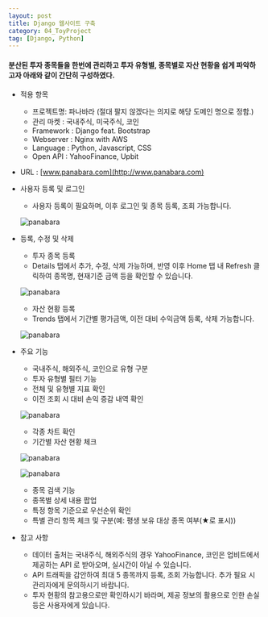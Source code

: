 ```yaml
---
layout: post
title: Django 웹사이트 구축
category: 04_ToyProject
tag: [Django, Python]
---
```



#### 분산된 투자 종목들을 한번에 관리하고 투자 유형별, 종목별로 자산 현황을 쉽게 파악하고자 아래와 같이 간단히 구성하였다.


- 적용 항목
	- 프로젝트명: 파나바라 (절대 팔지 않겠다는 의지로 해당 도메인 명으로 정함.)
	- 관리 마켓 : 국내주식, 미국주식, 코인
	- Framework : Django feat. Bootstrap
	- Webserver : Nginx with AWS
	- Language : Python, Javascript, CSS
	- Open API : YahooFinance, Upbit


- URL : [www.panabara.com](http://www.panabara.com)

- 사용자 등록 및 로그인
	- 사용자 등록이 필요하며, 이후 로그인 및 종목 등록, 조회 가능합니다.

	![panabara](/assets/images/panabara-firstpage.jpg)

- 등록, 수정 및 삭제
	- 투자 종목 등록
	- Details 탭에서 추가, 수정, 삭제 가능하며, 반영 이후 Home 탭 내 Refresh 클릭하여 종목명, 현재기준 금액 등을 확인할 수 있습니다.

	![panabara](/assets/images/panabara-details.jpg)

	- 자산 현황 등록
	- Trends 탭에서 기간별 평가금액, 이전 대비 수익금액 등록, 삭제 가능합니다.

	![panabara](/assets/images/panabara-trends.jpg)

- 주요 기능
	- 국내주식, 해외주식, 코인으로 유형 구분
	- 투자 유형별 필터 기능
	- 전체 및 유형별 지표 확인
	- 이전 조회 시 대비 손익 증감 내역 확인

	![panabara](/assets/images/panabara-summary.jpg)

	- 각종 차트 확인
	- 기간별 자산 현황 체크

	![panabara](/assets/images/panabara-chart1.jpg)

	![panabara](/assets/images/panabara-chart2.jpg)

	- 종목 검색 기능
	- 종목별 상세 내용 팝업
	- 특정 항목 기준으로 우선순위 확인
	- 특별 관리 항목 체크 및 구분(예: 평생 보유 대상 종목 여부(★로 표시))



- 참고 사항
	- 데이터 출처는 국내주식, 해외주식의 경우 YahooFinance, 코인은 업비트에서 제공하는 API 로 받아오며, 실시간이 아닐 수 있습니다.
	- API 트래픽을 감안하여 최대 5 종목까지 등록, 조회 가능합니다. 추가 필요 시 관리자에게 문의하시기 바랍니다.
	- 투자 현황의 참고용으로만 확인하시기 바라며, 제공 정보의 활용으로 인한 손실 등은 사용자에게 있습니다.
